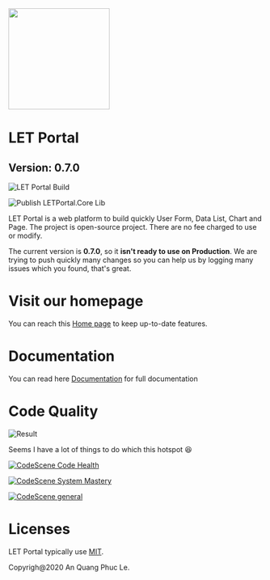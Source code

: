 <img src="https://docs.letportal.app/assets/images/logo.png" width="200"/>

# LET Portal

## Version: 0.7.0

![LET Portal Build](https://github.com/phucan1108/letportal/workflows/LET%20Portal%20Build/badge.svg)

![Publish LETPortal.Core Lib](https://github.com/phucan1108/letportal/workflows/Publish%20LETPortal.Core%20Lib/badge.svg)

LET Portal is a web platform to build quickly User Form, Data List, Chart and Page. The project is open-source project. There are no fee charged to use or modify.

The current version is **0.7.0**, so it **isn't ready to use on Production**. We are trying to push quickly many changes so you can help us by logging many issues which you found, that's great. 

# Visit our homepage

You can reach this [Home page](https://letportal.app) to keep up-to-date features.

# Documentation

You can read here [Documentation](https://docs.letportal.app) for full documentation

# Code Quality

![Result](https://codescene.io/projects/7362/status.svg)

Seems I have a lot of things to do which this hotspot :satisfied:

[![CodeScene Code Health](https://codescene.io/projects/7362/status-badges/code-health)](https://codescene.io/projects/7362)

[![CodeScene System Mastery](https://codescene.io/projects/7362/status-badges/system-mastery)](https://codescene.io/projects/7362)

[![CodeScene general](https://codescene.io/images/analyzed-by-codescene-badge.svg)](https://codescene.io/projects/7362)

# Licenses

LET Portal typically use [MIT](LICENSE).

Copyrigh@2020 An Quang Phuc Le.

